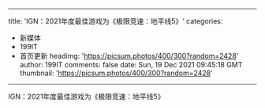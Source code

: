 
---
title: 'IGN：2021年度最佳游戏为《极限竞速：地平线5》'
categories: 
 - 新媒体
 - 199IT
 - 首页更新
headimg: 'https://picsum.photos/400/300?random=2428'
author: 199IT
comments: false
date: Sun, 19 Dec 2021 09:45:18 GMT
thumbnail: 'https://picsum.photos/400/300?random=2428'
---

<div>   
IGN：2021年度最佳游戏为《极限竞速：地平线5》  
</div>
            